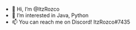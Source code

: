 - 👋 Hi, I’m @ItzRozco
- 👀 I’m interested in Java, Python
- 📫 You can reach me on Discord! ItzRozco#7435
